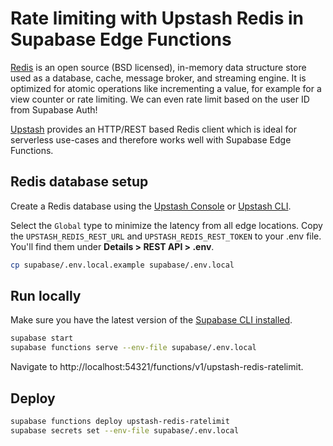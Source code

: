 # Rate limiting with Upstash Redis in Supabase Edge Functions

[Redis](https://redis.io/docs/about/) is an open source (BSD licensed), in-memory data structure store used as a database, cache, message broker, and streaming engine. It is optimized for atomic operations like incrementing a value, for example for a view counter or rate limiting. We can even rate limit based on the user ID from Supabase Auth!

[Upstash](https://upstash.com/) provides an HTTP/REST based Redis client which is ideal for serverless use-cases and therefore works well with Supabase Edge Functions.

## Redis database setup

Create a Redis database using the [Upstash Console](https://console.upstash.com/) or [Upstash CLI](https://github.com/upstash/cli).

Select the `Global` type to minimize the latency from all edge locations. Copy the `UPSTASH_REDIS_REST_URL` and `UPSTASH_REDIS_REST_TOKEN` to your .env file. You'll find them under **Details > REST API > .env**.

```bash
cp supabase/.env.local.example supabase/.env.local
```

## Run locally

Make sure you have the latest version of the [Supabase CLI installed](https://khuknasoft.com/docs/guides/cli#installation).

```bash
supabase start
supabase functions serve --env-file supabase/.env.local
```

Navigate to http://localhost:54321/functions/v1/upstash-redis-ratelimit.

## Deploy

```bash
supabase functions deploy upstash-redis-ratelimit
supabase secrets set --env-file supabase/.env.local
```
